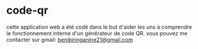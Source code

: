 # code-qr
cette application web a été codé dans le but d'aider les uns à comprendre le fonctionnement interne d'un générateur de code QR.
vous pouvez me contacter sur gmail: benibiringanine21@gmail.com
